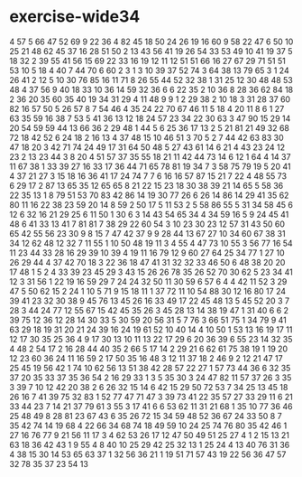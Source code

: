 # exercise-wide34
4
57
5
66
47
52
69
9
22
36
4
82
45
18
50
24
26
19
16
60
9
58
22
47
6
50
10
25
21
48
62
45
37
16
28
51
50
2
13
43
56
41
19
26
54
33
53
49
10
41
19
37
5
18
32
2
39
55
41
56
15
69
22
33
16
19
12
11
12
51
51
66
16
27
67
29
71
51
51
53
10
5
18
4
40
7
44
70
6
60
2
3
1
3
10
39
37
52
74
3
64
38
13
79
65
3
1
24
26
41
2
12
5
10
30
76
85
16
11
71
8
26
55
44
52
32
38
1
31
25
12
30
48
48
53
48
4
37
56
9
40
18
33
10
36
14
59
32
36
6
6
22
35
2
10
36
8
28
36
62
84
18
2
36
20
35
60
35
40
19
34
31
29
4
11
48
9
9
1
2
29
38
2
10
18
3
31
28
37
60
82
16
57
50
5
26
57
8
7
54
46
4
35
24
22
70
67
46
11
5
18
4
20
11
8
6
1
27
63
35
59
16
38
7
53
5
41
36
13
12
18
24
57
23
34
22
30
63
3
47
90
15
29
14
20
54
59
59
44
13
66
36
2
29
48
1
44
5
6
25
36
17
13
2
5
21
81
21
49
32
68
72
18
42
52
6
24
18
2
16
13
4
37
48
15
10
46
51
3
70
5
2
7
44
42
63
83
30
47
18
20
3
42
71
74
24
49
17
31
64
50
48
5
27
43
61
14
6
21
4
43
23
24
12
23
2
13
23
44
3
8
20
4
51
57
37
35
55
18
21
11
42
44
73
14
6
12
1
64
4
14
37
11
67
38
1
33
39
27
16
33
17
36
44
71
65
78
81
19
34
7
3
58
75
79
19
5
20
41
4
37
21
27
3
15
18
16
36
41
17
24
74
7
7
6
16
16
57
87
15
21
7
22
4
48
55
73
6
29
17
2
87
13
65
35
12
65
65
8
21
22
15
23
18
30
38
39
21
14
65
5
58
36
22
35
13
1
8
79
51
53
70
83
42
86
14
19
30
77
26
6
26
14
86
14
29
41
35
62
80
11
16
22
38
23
59
20
14
8
59
2
50
17
5
11
53
2
5
58
86
55
5
31
34
58
45
6
12
6
32
16
21
29
25
6
11
50
1
30
6
3
14
43
54
65
34
4
34
59
16
5
9
24
45
41
48
6
41
33
13
41
7
81
81
7
38
29
22
60
54
3
10
23
30
23
12
57
31
43
50
60
65
42
55
56
23
30
9
8
15
7
47
42
37
9
9
28
44
13
67
27
10
34
60
67
38
31
34
12
62
48
12
32
7
11
55
1
10
50
48
19
11
3
4
55
4
47
73
10
55
3
56
77
16
54
11
23
44
33
28
16
29
39
10
39
4
19
11
16
79
12
9
60
27
64
25
34
77
1
27
10
26
29
44
4
37
42
70
18
3
22
36
18
47
41
31
32
32
33
46
50
6
48
38
20
20
17
48
1
5
2
4
33
39
23
45
29
3
43
15
26
26
78
35
26
52
70
30
62
5
23
34
41
12
3
31
56
1
22
19
16
59
29
7
24
24
32
50
11
30
59
6
57
6
4
4
42
11
52
3
29
47
5
50
62
15
2
24
1
10
5
71
9
15
18
11
1
37
72
11
10
54
88
30
12
16
80
17
24
39
41
23
32
30
38
9
45
76
13
45
26
16
33
49
17
22
45
48
13
5
45
52
20
3
7
28
3
44
24
77
12
55
67
15
42
45
35
26
3
45
28
13
14
38
19
47
1
31
40
6
6
2
39
75
12
36
12
28
14
30
33
5
30
59
20
56
31
5
7
76
3
66
51
75
1
34
79
9
41
63
29
18
19
31
20
21
24
39
16
24
19
61
52
10
40
14
4
10
50
1
53
13
16
19
17
11
12
17
30
35
25
36
4
9
17
30
13
10
11
13
22
17
29
6
20
36
39
6
55
23
14
32
35
4
48
2
54
17
2
16
28
44
40
35
2
66
5
17
14
2
29
21
6
62
61
75
38
19
1
19
20
12
23
60
36
24
11
16
59
2
17
50
35
16
48
3
12
11
37
18
2
46
9
2
12
21
47
17
25
45
19
56
42
1
74
10
62
56
13
51
38
42
28
57
22
27
1
57
73
44
36
6
32
35
37
20
35
33
37
35
36
54
2
16
29
33
1
3
5
35
30
3
24
47
82
11
57
37
26
3
35
3
39
7
10
12
42
20
38
2
6
26
32
15
14
6
42
15
29
50
72
53
7
34
25
13
45
18
26
16
7
41
39
75
32
83
1
52
77
47
71
47
3
39
73
41
22
35
57
27
33
29
11
6
21
33
44
23
7
14
21
37
79
61
3
55
3
17
41
6
6
53
62
11
31
21
68
1
35
10
77
36
46
25
48
49
8
28
81
23
67
43
6
35
26
72
15
34
59
48
52
36
67
24
33
50
8
7
35
42
74
14
19
68
4
22
66
34
68
74
18
49
59
10
24
25
74
76
80
35
42
46
1
27
16
76
77
9
21
56
11
17
3
4
62
53
26
17
12
47
50
49
51
25
27
4
1
2
15
13
21
63
18
36
42
43
1
9
55
4
8
40
10
25
29
42
25
32
13
1
25
24
4
13
40
76
31
36
4
38
15
30
14
53
65
63
37
1
32
56
36
21
1
19
51
71
57
43
19
22
56
36
47
57
32
78
35
37
23
54
13
